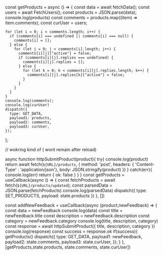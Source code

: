const getProducts = async () => {
    const data = await fetchData();
    const users = await FetchUsers();
    const products = JSON.parse(data);
    console.log(products)
    const comments = products.map((item) => item.comments);
    const curUser = users;

    for (let i = 0; i < comments.length; i++) {
      if (comments[i] === undefined || comments[i] === null) {
        comments[i] = [];
      } else {
        for (let j = 0; j < comments[i].length; j++) {
          comments[i][j]["active"] = false;
          if (comments[i][j].replies === undefined) {
            comments[i][j].replies = [];
          } else {
            for (let k = 0; k < comments[i][j].replies.length; k++) {
              comments[i][j].replies[k]["active"] = false;
            }
          }
        }
      }
    }
    console.log(comments);
    console.log(curUser)
    dispatch({
      type: GET_DATA,
      payload1: products,
      payload2: comments,
      payload3: curUser,
    });
  };


  // wokring kind of ( wont remain after reload)

  async function httpSubmitProduct(product){
    try{
      console.log(product)
      return await fetch(`${URL}/products`, {
        method: 'post',
        headers: { 'Content-Type' : 'application/json'},
        body: JSON.stringify(product)
      })
    } catch(err){
      console.log(err)
      return {
        ok: false
      }
    }
  }
  const getProducts = useCallback(async () => {
    const fetchProducts = await fetch(`${URL}/products/updated`);
    const parsedData = JSON.parse(fetchProducts)
    console.log(parsedData)
    dispatch({
      type: SET_PRODUCTS, payload: state.products
    })
  }, [])
 
  const addNewFeedback = useCallback(async (product,newFeedback) => {
    const data = newFeedback
    console.log(data)
    const title = newFeedback.title
    const description = newFeedback.description
    const category = newFeedback.category
    console.log(title, description, category)
    const response = await httpSubmitProduct({
      title,
      description,
      category
    })
    console.log(response)
    const success = response.ok
    if(success){
      getProducts()
      dispatch({
        type: GET_DATA,
        payload1: newFeedback,
        payload2: state.comments,
        payload3: state.curUser,
      });
    }
  }, [getProducts,state.products, state.comments, state.curUser])